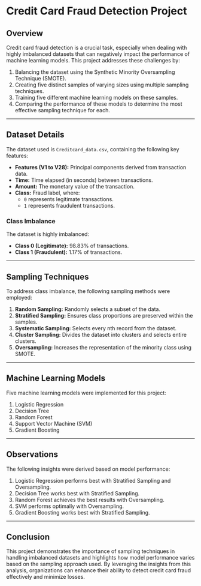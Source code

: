 # Credit Card Fraud Detection Project

## Overview
Credit card fraud detection is a crucial task, especially when dealing with highly imbalanced datasets that can negatively impact the performance of machine learning models. This project addresses these challenges by:
1. Balancing the dataset using the Synthetic Minority Oversampling Technique (SMOTE).
2. Creating five distinct samples of varying sizes using multiple sampling techniques.
3. Training five different machine learning models on these samples.
4. Comparing the performance of these models to determine the most effective sampling technique for each.

---

## Dataset Details
The dataset used is `Creditcard_data.csv`, containing the following key features:
- **Features (V1 to V28):** Principal components derived from transaction data.
- **Time:** Time elapsed (in seconds) between transactions.
- **Amount:** The monetary value of the transaction.
- **Class:** Fraud label, where:
  - `0` represents legitimate transactions.
  - `1` represents fraudulent transactions.

### Class Imbalance
The dataset is highly imbalanced:
- **Class 0 (Legitimate):** 98.83% of transactions.
- **Class 1 (Fraudulent):** 1.17% of transactions.

---

## Sampling Techniques
To address class imbalance, the following sampling methods were employed:
1. **Random Sampling:** Randomly selects a subset of the data.
2. **Stratified Sampling:** Ensures class proportions are preserved within the samples.
3. **Systematic Sampling:** Selects every nth record from the dataset.
4. **Cluster Sampling:** Divides the dataset into clusters and selects entire clusters.
5. **Oversampling:** Increases the representation of the minority class using SMOTE.

---

## Machine Learning Models
Five machine learning models were implemented for this project:
1. Logistic Regression
2. Decision Tree
3. Random Forest
4. Support Vector Machine (SVM)
5. Gradient Boosting

---

## Observations
The following insights were derived based on model performance:
1. Logistic Regression performs best with Stratified Sampling and Oversampling.
2. Decision Tree works best with Stratified Sampling.
3. Random Forest achieves the best results with Oversampling.
4. SVM performs optimally with Oversampling.
5. Gradient Boosting works best with Stratified Sampling.

---

## Conclusion
This project demonstrates the importance of sampling techniques in handling imbalanced datasets and highlights how model performance varies based on the sampling approach used. By leveraging the insights from this analysis, organizations can enhance their ability to detect credit card fraud effectively and minimize losses.
